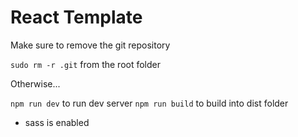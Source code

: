 # React Template

Make sure to remove the git repository

```sudo rm -r .git``` from the root folder

Otherwise...

```npm run dev``` to run dev server
```npm run build``` to build into dist folder

- sass is enabled


